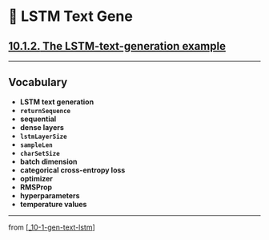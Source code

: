 # 🦋 LSTM Text Gene

## [**10.1.2.** The LSTM-text-generation example]()

---

## **Vocabulary**

- **LSTM text generation**
- **`returnSequence`**
- **sequential**
- **dense layers**
- **`lstmLayerSize`**
- **`sampleLen`**
- **`charSetSize`**
- **batch dimension**
- **categorical cross-entropy loss**
- **optimizer**
- **RMSProp**
- **hyperparameters**
- **temperature values**

---

from [[_10-1-gen-text-lstm]]

[//begin]: # "Autogenerated link references for markdown compatibility"
[_10-1-gen-text-lstm]: _10-1-gen-text-lstm.md "🦋 Gen Text LSTM"
[//end]: # "Autogenerated link references"
